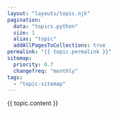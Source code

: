 ```yaml
---
layout: "layouts/topic.njk"
pagination:
  data: "topics.python"
  size: 1
  alias: "topic"
  addAllPagesToCollections: true
permalink: "{{ topic.permalink }}"
sitemap:
  priority: 0.7
  changefreq: "monthly"
tags:
  - "topic-sitemap"
---
```


{{ topic.content }}